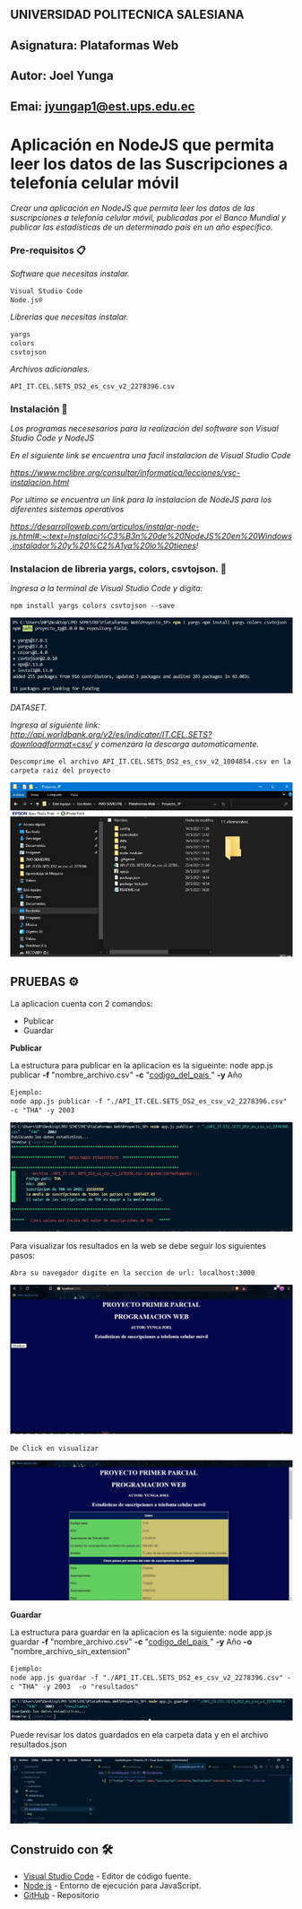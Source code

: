 ## UNIVERSIDAD POLITECNICA SALESIANA
## Asignatura: Plataformas Web
## Autor: Joel Yunga
## Emai: jyungap1@est.ups.edu.ec

# Aplicación en NodeJS que permita leer los datos de las Suscripciones a telefonía celular móvil

_Crear una aplicación en NodeJS que permita leer los datos de las suscripciones a telefonía celular móvil, publicadas por el Banco
Mundial y publicar las estadísticas de un determinado país en un año específico._

### Pre-requisitos 📋

_Software que necesitas instalar._

```
Visual Studio Code
Node.js® 
```

_Librerias que necesitas instalar._

```
yargs
colors
csvtojson
```
_Archivos adicionales._
```
API_IT.CEL.SETS_DS2_es_csv_v2_2278396.csv
```
### Instalación 🔧

_Los programas necesesarios para la realización del software son Visual Studio Code y NodeJS_

_En el siguiente link se encuentra una facil instalacion de Visual Studio Code_

_https://www.mclibre.org/consultar/informatica/lecciones/vsc-instalacion.html_

_Por ultimo se encuentra un link para la instalacion de NodeJS para los diferentes sistemas operativos_

_https://desarrolloweb.com/articulos/instalar-node-js.html#:~:text=Instalaci%C3%B3n%20de%20NodeJS%20en%20Windows,instalador%20y%20%C2%A1ya%20lo%20tienes!_

### Instalacion de libreria yargs, colors, csvtojson. 🔧

_Ingresa a la terminal de Visual Studio Code y digita:_

```
npm install yargs colors csvtojson --save
```
![Screenshot](img/librerias.JPG)

_DATASET._

_Ingresa al siguiente link: <http://api.worldbank.org/v2/es/indicator/IT.CEL.SETS?downloadformat=csv/> y comenzara la descarga automaticamente._

```
Descomprime el archivo API_IT.CEL.SETS_DS2_es_csv_v2_1004854.csv en la carpeta raiz del proyecto
```
![Screenshot](img/dataset.JPG)

## PRUEBAS ⚙️

La aplicacion cuenta con 2 comandos:
* Publicar
* Guardar

**Publicar**

La estructura para publicar en la aplicacion es la sigueinte:
node app.js publicar **-f** "nombre_archivo.csv" **-c** "[codigo_del_pais ](https://laendercode.net/es/3-letter-list.html)" **-y** Año

```
Ejemplo:
node app.js publicar -f "./API_IT.CEL.SETS_DS2_es_csv_v2_2278396.csv" -c "THA" -y 2003
```
![Screenshot](img/publicar.JPG)

Para visualizar los resultados en la web se debe seguir los siguientes pasos:

```
Abra su navegador digite en la seccion de url: localhost:3000
```
![Screenshot](img/localhost.JPG)

```
De Click en visualizar
```
![Screenshot](img/resultados.JPG)

**Guardar**

La estructura para guardar en la aplicacion es la siguiente:
node app.js guardar **-f** "nombre_archivo.csv" **-c** "[codigo_del_pais ](https://laendercode.net/es/3-letter-list.html)" **-y** Año **-o** "nombre_archivo_sin_extension"

```
Ejemplo:
node app.js guardar -f "./API_IT.CEL.SETS_DS2_es_csv_v2_2278396.csv" -c "THA" -y 2003  -o "resultados"
```
![Screenshot](img/guardar.JPG)

Puede revisar los datos guardados en ela carpeta data y en el archivo resultados.json

![Screenshot](img/archivo.JPG)

## Construido con 🛠️

* [Visual Studio Code](https://code.visualstudio.com/) - Editor de código fuente.
* [Node js](https://nodejs.org/es/) - Entorno de ejecución para JavaScript.
* [GitHub](https://github.com/)  - Repositorio




